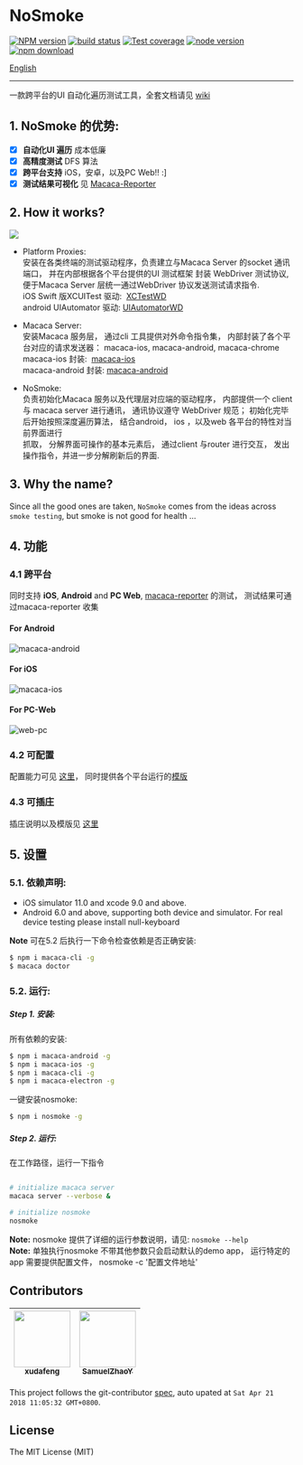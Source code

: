 # NoSmoke

[![NPM version][npm-image]][npm-url]
[![build status][travis-image]][travis-url]
[![Test coverage][coveralls-image]][coveralls-url]
[![node version][node-image]][node-url]
[![npm download][download-image]][download-url]

[npm-image]: https://img.shields.io/npm/v/nosmoke.svg?style=flat-square
[npm-url]: https://npmjs.org/package/nosmoke
[travis-image]: https://img.shields.io/travis/macacajs/NoSmoke.svg?style=flat-square
[travis-url]: https://travis-ci.org/macacajs/NoSmoke
[coveralls-image]: https://img.shields.io/coveralls/macacajs/NoSmoke.svg?style=flat-square
[coveralls-url]: https://coveralls.io/r/macacajs/NoSmoke?branch=master
[node-image]: https://img.shields.io/badge/node.js-%3E=_8-green.svg?style=flat-square
[node-url]: http://nodejs.org/download/
[download-image]: https://img.shields.io/npm/dm/nosmoke.svg?style=flat-square
[download-url]: https://npmjs.org/package/nosmoke
[English](README.md)

---

一款跨平台的UI 自动化遍历测试工具，全套文档请见 [wiki](https://github.com/macacajs/NoSmoke/wiki)

## 1. NoSmoke 的优势:

* [x] **自动化UI 遍历** 成本低廉
* [x] **高精度测试** DFS 算法
* [x] **跨平台支持** iOS，安卓，以及PC Web!! :\]
* [x] **测试结果可视化** 见 [Macaca-Reporter](https://github.com/macacajs/macaca-reporter)

## 2. How it works?

![](https://raw.githubusercontent.com/wiki/macacajs/NoSmoke/assets/macaca-architecture.png)

- Platform Proxies: <br/>
安装在各类终端的测试驱动程序，负责建立与Macaca Server 的socket 通讯端口， 并在内部根据各个平台提供的UI 测试框架 封装 WebDriver 测试协议, 便于Macaca Server 层统一通过WebDriver 协议发送测试请求指令. <br/>
iOS Swift 版XCUITest 驱动:  [XCTestWD](//github.com/macacajs/XCTestWD) <br/>
android UIAutomator 驱动: [UIAutomatorWD](//github.com/macacajs/UIAutomatorWD) <br/>

- Macaca Server: <br/>
安装Macaca 服务层， 通过cli 工具提供对外命令指令集， 内部封装了各个平台对应的请求发送器： macaca-ios, macaca-android, macaca-chrome <br/>
macaca-ios 封装:  [macaca-ios](//github.com/macacajs/macaca-ios)<br/>
macaca-android 封装: [macaca-android](//github.com/macacajs/macaca-android)<br/>

- NoSmoke: <br/>
负责初始化Macaca 服务以及代理层对应端的驱动程序， 内部提供一个 client 与 macaca server 进行通讯， 通讯协议遵守 WebDriver 规范； 初始化完毕后开始按照深度遍历算法， 结合android， ios ，以及web 各平台的特性对当前界面进行<br/>
抓取， 分解界面可操作的基本元素后， 通过client 与router 进行交互， 发出操作指令，并进一步分解刷新后的界面. <br/>


## 3. Why the name?

Since all the good ones are taken, `NoSmoke` comes from the ideas across `smoke testing`, but smoke is not good for health ...

## 4. 功能

### 4.1 跨平台

同时支持 **iOS**, **Android** and **PC Web**, [macaca-reporter](//github.com/macacajs/macaca-reporter) 的测试， 测试结果可通过macaca-reporter 收集

#### For Android

![macaca-android](https://user-images.githubusercontent.com/8198256/31303578-988f5db2-ab42-11e7-8b96-52175fe4ba92.gif)

#### For iOS

![macaca-ios](https://user-images.githubusercontent.com/8198256/31303576-98897564-ab42-11e7-9a12-36e5aaf5161d.gif)

#### For PC-Web

![web-pc](https://user-images.githubusercontent.com/8198256/31303577-988df9c2-ab42-11e7-8c60-1bd456cedddd.gif)

### 4.2 可配置

配置能力可见 [这里](https://github.com/macacajs/NoSmoke/wiki)， 同时提供各个平台运行的[模版](https://github.com/macacajs/NoSmoke/wiki/configuration-templates)

### 4.3 可插庄

插庄说明以及模版见 [这里](https://github.com/macacajs/NoSmoke/wiki/hook-templates)

## 5. 设置

### 5.1. 依赖声明:

* iOS simulator 11.0 and xcode 9.0 and above.
* Android 6.0 and above, supporting both device and simulator. For real device testing please install null-keyboard

**Note** 可在5.2 后执行一下命令检查依赖是否正确安装:

```bash
$ npm i macaca-cli -g
$ macaca doctor
```

### 5.2. 运行:

##### **Step 1.** 安装:

所有依赖的安装:

```bash
$ npm i macaca-android -g
$ npm i macaca-ios -g
$ npm i macaca-cli -g
$ npm i macaca-electron -g
```

一键安装nosmoke:

```bash
$ npm i nosmoke -g
```

##### **Step 2.** 运行:

在工作路径，运行一下指令

```bash

# initialize macaca server
macaca server --verbose &

# initialize nosmoke
nosmoke
```

**Note:** nosmoke 提供了详细的运行参数说明，请见: `nosmoke --help` <br/>
**Note:** 单独执行nosmoke 不带其他参数只会启动默认的demo app， 运行特定的app 需要提供配置文件， nosmoke -c '配置文件地址'

<!-- GITCONTRIBUTOR_START -->

## Contributors

|[<img src="https://avatars1.githubusercontent.com/u/1011681?v=4" width="100px;"/><br/><sub><b>xudafeng</b></sub>](https://github.com/xudafeng)<br/>|[<img src="https://avatars0.githubusercontent.com/u/8198256?v=4" width="100px;"/><br/><sub><b>SamuelZhaoY</b></sub>](https://github.com/SamuelZhaoY)<br/>
| :---: | :---: |


This project follows the git-contributor [spec](https://github.com/xudafeng/git-contributor), auto upated at `Sat Apr 21 2018 11:05:32 GMT+0800`.

<!-- GITCONTRIBUTOR_END -->

## License

The MIT License (MIT)
